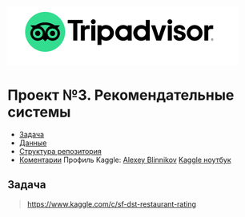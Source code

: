 ![Title PNG "TripAdvisor"](https://github.com/blinnikov-ae/skillfactory_rds/blob/master/module_3/tripadvisor_logo.png)
# Проект №3. Рекомендательные системы
* [Задача](#задача)
* [Данные](#production-сервис)
* [Структура репозитория](#структура-репозитория)
* [Коментарии](#коментарии)
Профиль Kaggle: [Alexey Blinnikov](https://www.kaggle.com/alexeyblinnikov)
                [Kaggle ноутбук](TripAdvisor-Rating-Blinnikov-AE.ipynb)

## Задача

> https://www.kaggle.com/c/sf-dst-restaurant-rating